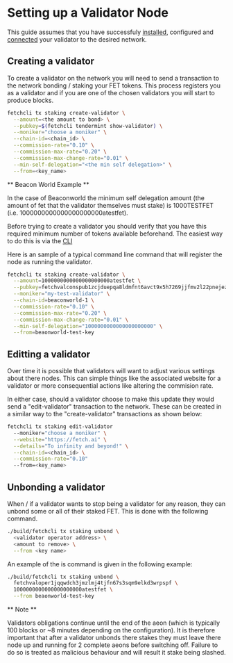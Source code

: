 # Setting up a Validator Node

This guide assumes that you have successfuly [installed](../../building/), configured and [connected](../../joining-a-testnet/) your validator to the desired network.

## Creating a validator

To create a validator on the network you will need to send a transaction to the network bonding / staking your FET tokens. This process registers you as a validator and if you are one of the chosen validators you will start to produce blocks.

```bash
fetchcli tx staking create-validator \
  --amount=<the amount to bond> \
  --pubkey=$(fetchcli tendermint show-validator) \
  --moniker="choose a moniker" \
  --chain-id=<chain_id> \
  --commission-rate="0.10" \
  --commission-max-rate="0.20" \
  --commission-max-change-rate="0.01" \
  --min-self-delegation="<the min self delegation>" \
  --from=<key_name>
```

** Beacon World Example **

In the case of Beaconworld the minimum self delegation amount (the amount of fet that the validator themselves must stake) is 1000TESTFET (i.e. 1000000000000000000000atestfet).

Before trying to create a validator you should verify that you have this required minimum number of tokens available beforehand. The easiest way to do this is via the [CLI](../../cli-tokens/)

Here is an sample of a typical command line command that will register the node as running the validator.

```bash
fetchcli tx staking create-validator \
  --amount=1000000000000000000000atestfet \
  --pubkey=fetchvalconspub1zcjduepqa8ldmfnt6avct9x5h7269jjfmv2l22pnejezz37vh7syajfyku6stlj0s9 \
  --moniker="my-test-validator" \
  --chain-id=beaconworld-1 \
  --commission-rate="0.10" \
  --commission-max-rate="0.20" \
  --commission-max-change-rate="0.01" \
  --min-self-delegation="1000000000000000000000" \
  --from=beaonworld-test-key
```

## Editting a validator

Over time it is possible that validators will want to adjust various settings about there nodes. This can simple things like the associated website for a validator or more consequential actions like altering the commision rate.

In either case, should a validator choose to make this update they would send a "edit-validator" transaction to the network. These can be created in a similar way to the "create-validator" transactions as shown below:

```bash
fetchcli tx staking edit-validator
  --moniker="choose a moniker" \
  --website="https://fetch.ai" \
  --details="To infinity and beyond!" \
  --chain-id=<chain_id> \
  --commission-rate="0.10"
  --from=<key_name>
```

## Unbonding a validator


When / if a validator wants to stop being a validator for any reason, they can unbond some or all of their staked FET. This is done with the following command.

```bash
./build/fetchcli tx staking unbond \
  <validator operator address> \
  <amount to remove> \
  --from <key name>
```

An example of the is command is given in the following example:

```bash
./build/fetchcli tx staking unbond \
  fetchvaloper1jqqwdch3jmzlmj4tjfn67s3sqm9elkd3wrpspf \
  1000000000000000000000atestfet \
  --from beaonworld-test-key
```

** Note **

Validators obligations continue until the end of the aeon (which is typically 100 blocks or ~8 minutes depending on the configuration). It is therefore important that after a validator unbonds there stakes they must leave there node up and running for 2 complete aeons before switching off. Failure to do so is treated as malicious behaviour and will result it stake being slashed.
